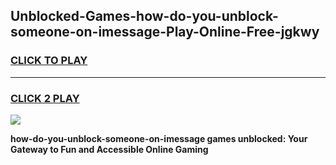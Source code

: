
## Unblocked-Games-how-do-you-unblock-someone-on-imessage-Play-Online-Free-jgkwy
<h3>
<a href="https://premium76.site?title=how-do-you-unblock-someone-on-imessage&ref=26A">CLICK TO PLAY</a></h3>
<hr>

<h3>
<a href="https://premium76.site?title=how-do-you-unblock-someone-on-imessage&ref=26A">CLICK 2 PLAY</a>
  
</h3>

<a href="https://premium76.site?title=how-do-you-unblock-someone-on-imessage&ref=26A"><img src="https://clearcache.store/games.png"></a>


**how-do-you-unblock-someone-on-imessage games unblocked: Your Gateway to Fun and Accessible Online Gaming**

